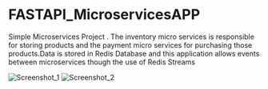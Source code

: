 # FASTAPI_MicroservicesAPP
Simple Microservices Project . The inventory micro services is responsible for storing products and the payment micro services for purchasing those products.Data is stored in Redis Database and this application allows events between microservices though the use of Redis Streams


![Screenshot_1](https://github.com/rodrigoluchina/FASTAPI_MicroservicesAPP/assets/33298946/b77bdc54-b9be-4dce-995c-52ea69137e46)
![Screenshot_2](https://github.com/rodrigoluchina/FASTAPI_MicroservicesAPP/assets/33298946/0410d233-80d8-4957-a667-82ce187831c7)
